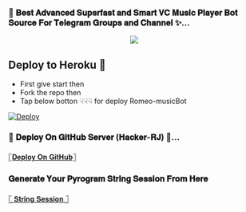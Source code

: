 ### 🥀 𝐁𝐞𝐬𝐭 𝐀𝐝𝐯𝐚𝐧𝐜𝐞𝐝 𝐒𝐮𝐩𝐬𝐫𝐟𝐚𝐬𝐭 𝐚𝐧𝐝 𝐒𝐦𝐚𝐫𝐭 𝐕𝐂 𝐌𝐮𝐬𝐢𝐜 𝐏𝐥𝐚𝐲𝐞𝐫 𝐁𝐨𝐭 𝐒𝐨𝐮𝐫𝐜𝐞 𝐅𝐨𝐫 𝐓𝐞𝐥𝐞𝐠𝐫𝐚𝐦 𝐆𝐫𝐨𝐮𝐩𝐬 𝐚𝐧𝐝 𝐂𝐡𝐚𝐧𝐧𝐞𝐥 ✨...

<p align="center"><a href="https://t.me/RomeoBot_OP"><img src="https://graph.org/file/d742f958dc302a9ae8758.jpg"></a></p>

##  Deploy to Heroku  🤝

- First give start then
- Fork the repo then 
- Tap below botton ☟︎︎︎☟︎︎︎☟︎︎︎ for deploy Romeo-musicBot 

[![Deploy](https://www.herokucdn.com/deploy/button.svg)](http://dashboard.heroku.com/new?template=https://github.com/Sankioppro/DMahiXmusic)



### 🥀 𝐃𝐞𝐩𝐥𝐨𝐲 𝐎𝐧 𝐆𝐢𝐭𝐇𝐮𝐛 𝐒𝐞𝐫𝐯𝐞𝐫 (𝐇𝐚𝐜𝐤𝐞𝐫-𝐑𝐉) 💞...

[𓊈𝐃𝐞𝐩𝐥𝐨𝐲 𝐎𝐧 𝐆𝐢𝐭𝐇𝐮𝐛𓊉](https://github.com/Romeo-RJ/Hacker-RJ/fork)





### 𝐆𝐞𝐧𝐞𝐫𝐚𝐭𝐞 𝐘𝐨𝐮𝐫 𝐏𝐲𝐫𝐨𝐠𝐫𝐚𝐦 𝐒𝐭𝐫𝐢𝐧𝐠 𝐒𝐞𝐬𝐬𝐢𝐨𝐧 𝐅𝐫𝐨𝐦 𝐇𝐞𝐫𝐞

[𓊈 𝐒𝐭𝐫𝐢𝐧𝐠  𝐒𝐞𝐬𝐬𝐢𝐨𝐧 𓊉](https://t.me/Rjssgbot)

